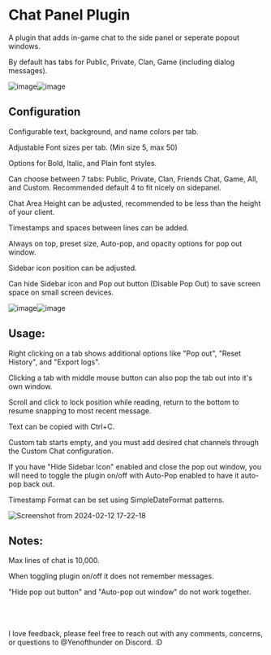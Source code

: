 # Chat Panel Plugin

A plugin that adds in-game chat to the side panel or seperate popout windows. 

By default has tabs for Public, Private, Clan, Game (including dialog messages).




![image](https://github.com/Yenof/chat-panel/assets/122739279/190bf4c0-2f23-4d15-ad65-51a6a5a8fb38)![image](https://github.com/Yenof/chat-panel/assets/122739279/cfa6f204-3f40-4732-b94f-b30db4c072c1)













## Configuration

Configurable text, background, and name colors per tab.

Adjustable Font sizes per tab. (Min size 5, max 50)

Options for Bold, Italic, and Plain font styles. 

Can choose between 7 tabs: Public, Private, Clan, Friends Chat, Game, All, and Custom. Recommended default 4 to fit nicely on sidepanel. 

Chat Area Height can be adjusted, recommended to be less than the height of your client. 

Timestamps and spaces between lines can be added.

Always on top, preset size, Auto-pop, and opacity options for pop out window.

Sidebar icon position can be adjusted.

Can hide Sidebar icon and Pop out button (Disable Pop Out) to save screen space on small screen devices. 



![image](https://github.com/Yenof/chat-panel/assets/122739279/a3d592fb-2608-461e-a56b-1bf1c69744a1)![image](https://github.com/Yenof/chat-panel/assets/122739279/b561e3ab-7a41-4c49-a90b-ae1fb9552dcc) 





## Usage:

Right clicking on a tab shows additional options like "Pop out", "Reset History", and "Export logs".

Clicking a tab with middle mouse button can also pop the tab out into it's own window.

Scroll and click to lock position while reading, return to the bottom to resume snapping to most recent message.

Text can be copied with Ctrl+C.

Custom tab starts empty, and you must add desired chat channels through the Custom Chat configuration. 

If you have "Hide Sidebar Icon" enabled and close the pop out window, you will need to toggle the plugin on/off with Auto-Pop enabled to have it auto-pop back out.

Timestamp Format can be set using SimpleDateFormat patterns.

![Screenshot from 2024-02-12 17-22-18](https://github.com/Yenof/chat-panel/assets/122739279/d0c3e199-f9a9-4e3d-b199-5d1acc1a6d96)

## Notes:

Max lines of chat is 10,000.

When toggling plugin on/off it does not remember messages. 

"Hide pop out button" and "Auto-pop out window" do not work together.

<br/>
<br/>
<br/>
I love feedback, please feel free to reach out with any comments, concerns, or questions to @Yenofthunder on Discord. :D

